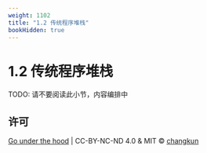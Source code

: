 ```yaml
---
weight: 1102
title: "1.2 传统程序堆栈"
bookHidden: true
---
```


# 1.2 传统程序堆栈

TODO: 请不要阅读此小节，内容编排中


## 许可

[Go under the hood](https://github.com/changkun/go-under-the-hood) | CC-BY-NC-ND 4.0 & MIT &copy; [changkun](https://changkun.de)
